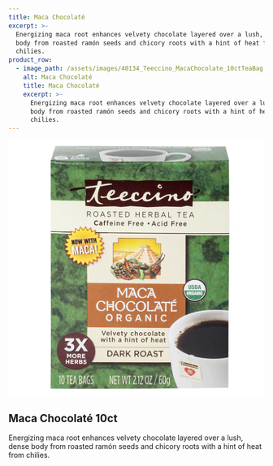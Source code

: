 ```yaml
---
title: Maca Chocolaté
excerpt: >-
  Energizing maca root enhances velvety chocolate layered over a lush, dense
  body from roasted ramón seeds and chicory roots with a hint of heat from
  chilies.
product_row:
  - image_path: /assets/images/40134_Teeccino_MacaChocolate_10ctTeaBag.jpg
    alt: Maca Chocolaté
    title: Maca Chocolaté
    excerpt: >-
      Energizing maca root enhances velvety chocolate layered over a lush, dense
      body from roasted ramón seeds and chicory roots with a hint of heat from
      chilies.
---
```


<div class="feature__wrapper">
        <div class="feature__item--left">
          <div class="archive__item">
            <div class="archive__item-teaser"><img alt="Maca Chocolaté" src="/assets/images/40134_Teeccino_MacaChocolate_10ctTeaBag.jpg" /></div>
            <div class="archive__item-body">
              <h2 class="archive__item-title">Maca Chocolat&eacute; 10ct</h2>
              <div class="archive__item-excerpt">
                <p>Energizing maca root enhances velvety chocolate layered over a lush, dense body from roasted ram&oacute;n seeds and chicory roots with a hint of heat from chilies.</p>
              </div>
            </div>
          </div>
        </div>
      </div>
